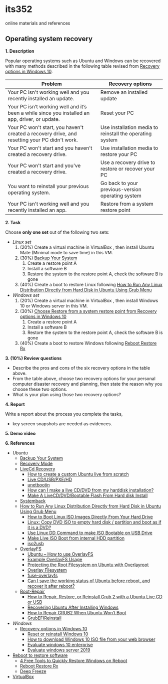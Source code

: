 # its352
online materials and references

## Operating system recovery

**1. Description**

Popular operating systems such as Ubuntu and Windows can be recovered with many methods described in the following table revised from [Recovery options in Windows 10](https://support.microsoft.com/en-us/help/12415/windows-10-recovery-options).  

| Problem	| Recovery options |
| --------- | ---------------- |
| Your PC isn't working well and you recently installed an update. |	Remove an installed  update |
| Your PC isn’t working well and it’s been a while since you installed an app, driver, or update. |	Reset your PC |
| Your PC won't start, you haven't created a recovery drive, and resetting your PC didn't work. |	Use installation media to reinstall the operating system |
| Your PC won't start and you haven't created a recovery drive.	| Use installation media to restore your PC |
| Your PC won't start and you've created a recovery drive. |	Use a recovery drive to restore or recover your PC |
| You want to reinstall your previous operating system. | Go back to your previous-version operating system |
| Your PC isn't working well and you recently installed an app. | Restore from a system restore point |



**2. Task**

Choose **only one set** out of the following two sets:

* _Linux set_
  1. (20%) Create a virtual machine in VirtualBox , then install Ubuntu Mate (Minimal mode to save time) in this VM.
  2. (30%) [Backup Your System](https://help.ubuntu.com/community/BackupYourSystem)
     1. Create a restore point A
     2. Install a software B
     3. Restore the system to the restore point A, check the software B is gone
  3. (40%) Create a boot to restore Linux following [How to Run Any Linux Distribution Directly from Hard Disk in Ubuntu Using Grub Menu](https://www.tecmint.com/run-linux-live-images-from-hard-disk-in-linux/)
* _Windows set_
  1. (20%) Create a virtual machine in VirtualBox , then install Windows 10 or Windows server in this VM.
  2. (30%) [Choose Restore from a system restore point from Recovery options in Windows 10](https://support.microsoft.com/en-us/help/12415/windows-10-recovery-options)
     1. Create a restore point A
     2. Install a software B
     3. Restore the system to the restore point A, check the software B is gone
  3. (40%) Create a boot to restore Windows following [Reboot Restore Rx](https://en.wikipedia.org/wiki/Reboot_Restore_Rx)

**3. (10%) Review questions**
* Describe the pros and cons of the six recovery options in the table above.
* From the table above, choose two recovery options for your personal computer disaster recovery and planning, then state the reason why  you choose these two options.
* What is your plan using those two recovery options?

**4. Report**

Write a report about the process you complete the tasks, 
* key screen snapshots are needed as evidences.

**5. Demo video**


**6. References**
* _Ubuntu_
  * [Backup Your System](https://help.ubuntu.com/community/BackupYourSystem)
  * [Recovery Mode](https://wiki.ubuntu.com/RecoveryMode)
  * [LiveCd Recovery](https://help.ubuntu.com/community/LiveCdRecovery)
    * [How to create a custom Ubuntu live from scratch](https://itnext.io/how-to-create-a-custom-ubuntu-live-from-scratch-dd3b3f213f81)
    * [Live CD/USB/PXE/HD](https://gparted.org/livecd.php)
    * [unetbootin](https://unetbootin.github.io/)
    * [How can I make a live CD/DVD from my harddisk installation?](https://askubuntu.com/questions/25623/how-can-i-make-a-live-cd-dvd-from-my-harddisk-installation)
    * [Make A LiveCD/DVD/Bootable Flash From Hard disk Install](https://help.ubuntu.com/community/MakeALiveCD/DVD/BootableFlashFromHarddiskInstall)
  * [Systemback ](https://vitux.com/how-to-restore-your-ubuntu-linux-system-to-its-previous-state/)
  * [How to Run Any Linux Distribution Directly from Hard Disk in Ubuntu Using Grub Menu](https://www.tecmint.com/run-linux-live-images-from-hard-disk-in-linux/)
    * [How to Boot Linux ISO Images Directly From Your Hard Drive](https://www.howtogeek.com/196933/how-to-boot-linux-iso-images-directly-from-your-hard-drive/)
    * [Linux: Copy DVD ISO to empty hard disk / partition and boot as if it is a DVD?](https://superuser.com/questions/334187/linux-copy-dvd-iso-to-empty-hard-disk-partition-and-boot-as-if-it-is-a-dvd)
    * [Use Linux DD Command to make ISO Bootable on USB Drive](https://medium.com/@tbeach/use-unix-dd-command-to-os-bootable-on-usb-drive-6671945d95a6)
    * [Make Live ISO Boot from internal HDD partition](https://community.spiceworks.com/topic/737593-make-live-iso-boot-from-internal-hdd-partition)
    * [iso2usb](https://help.ubuntu.com/community/Installation/iso2usb)
  * [OverlayFS](https://en.wikipedia.org/wiki/OverlayFS)
    * [Ubuntu – How to use OverlayFS](https://itectec.com/ubuntu/ubuntu-how-to-use-overlayfs/)
    * [Example OverlayFS Usage](https://askubuntu.com/questions/699565/example-overlayfs-usage)
    * [Protecting the Root Filesystem on Ubuntu with Overlayroot](https://spin.atomicobject.com/2015/03/10/protecting-ubuntu-root-filesystem/)
    * [Overlay Filesystem](https://www.kernel.org/doc/html/latest/filesystems/overlayfs.html)
    * [fuse-overlayfs](https://github.com/containers/fuse-overlayfs)
    * [Can I save the working status of Ubuntu before reboot, and recover it after reboot?](https://unix.stackexchange.com/questions/498283/can-i-save-the-working-status-of-ubuntu-before-reboot-and-recover-it-after-rebo)
  * [Boot-Repair](https://help.ubuntu.com/community/Boot-Repair)
    * [How to Repair, Restore, or Reinstall Grub 2 with a Ubuntu Live CD or USB](https://howtoubuntu.org/how-to-repair-restore-reinstall-grub-2-with-a-ubuntu-live-cd)
    * [Recovering Ubuntu After Installing Windows](https://help.ubuntu.com/community/RecoveringUbuntuAfterInstallingWindows)
    * [How to Repair GRUB2 When Ubuntu Won’t Boot](https://www.howtogeek.com/114884/how-to-repair-grub2-when-ubuntu-wont-boot/)
    * [GrubEFIReinstall](https://wiki.debian.org/GrubEFIReinstall)
* _Windows_
  * [Recovery options in Windows 10](https://support.microsoft.com/en-us/help/12415/windows-10-recovery-options)
    * [Reset or reinstall Windows 10](https://support.microsoft.com/en-us/windows/reset-or-reinstall-windows-10-cd352bd8-4cb6-411a-f2f5-1814bd8d453c)
    * [How to download Windows 10 ISO file from your web browser](https://windows10.help/blogs/entry/24-how-to-download-the-latest-windows-10-iso-files-directly-using-your-web-browser/)
    * [Evaluate windows 10 enterprise](https://www.microsoft.com/en-us/evalcenter/evaluate-windows-10-enterprise)
    * [Evaluate windows server 2019](https://www.microsoft.com/en-us/evalcenter/evaluate-windows-server-2019)
* [Reboot to restore software](https://en.wikipedia.org/wiki/Reboot_to_restore_software)
  * [4 Free Tools to Quickly Restore Windows on Reboot](https://www.raymond.cc/blog/reboot-windows-and-automatically-restore-to-its-original-state/)
  * [Reboot Restore Rx](https://en.wikipedia.org/wiki/Reboot_Restore_Rx)
  * [Deep Freeze](https://en.wikipedia.org/wiki/Deep_Freeze_(software))
* [VirtualBox](https://www.virtualbox.org/)